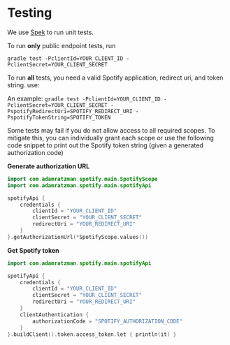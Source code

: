 # Testing

We use [Spek](https://github.com/spekframework/spek) to run unit tests.

To run **only** public endpoint tests, run

`gradle test -PclientId=YOUR_CLIENT_ID -PclientSecret=YOUR_CLIENT_SECRET`

To run **all** tests, you need a valid Spotify application, redirect uri, and token string. use:

An example: `gradle test -PclientId=YOUR_CLIENT_ID -PclientSecret=YOUR_CLIENT_SECRET -PspotifyRedirectUri=SPOTIFY_REDIRECT_URI -PspotifyTokenString=SPOTIFY_TOKEN`

Some tests may fail if you do not allow access to all required scopes. To mitigate this, you can individually grant 
each scope or use the following code snippet to print out the Spotify token string (given a generated authorization code)

**Generate authorization URL**
```kotlin
import com.adamratzman.spotify.main.SpotifyScope
import com.adamratzman.spotify.main.spotifyApi

spotifyApi {
    credentials {
        clientId = "YOUR_CLIENT_ID"
        clientSecret = "YOUR_CLIENT_SECRET"
        redirectUri = "YOUR_REDIRECT_URI"
    }
}.getAuthorizationUrl(*SpotifyScope.values())

```

**Get Spotify token**
```kotlin
import com.adamratzman.spotify.main.spotifyApi

spotifyApi { 
    credentials { 
        clientId = "YOUR_CLIENT_ID"
        clientSecret = "YOUR_CLIENT_SECRET"
        redirectUri = "YOUR_REDIRECT_URI"
    }
    clientAuthentication { 
        authorizationCode = "SPOTIFY_AUTHORIZATION_CODE"
    }
}.buildClient().token.access_token.let { println(it) }
```
